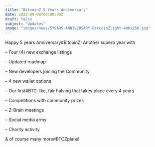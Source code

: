 ```yaml
---
title: "BitcoinZ 5 Years Anniversary"
date: 2022-09-08T00:00:00Z
draft: false
subject: "Updates"
image: "images/news/5YEARS-ANNIVERSARY-BitcoinZlight-400x250.jpg"
---
```


Happy 5 years Anniversary#BitcoinZ! Another superb year with

– Four (4) new exchange listings

– Updated roadmap

– New developers joining the Community

– 4 new wallet options

– Our first#BTC-like, fair halving that takes place every 4 years

– Competitions with community prizes

– Z-Brain meetings

– Social media army

– Charity activity

& of course many more#BTCZplans!
